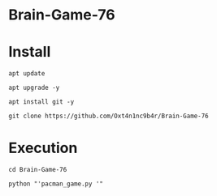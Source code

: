 # Brain-Game-76 


# Install
```
apt update
```

```
apt upgrade -y 
```

``` 
apt install git -y 
```

``` 
git clone https://github.com/Oxt4n1nc9b4r/Brain-Game-76 
```

# Execution
``` 
cd Brain-Game-76
```

```
python "'pacman_game.py '"
